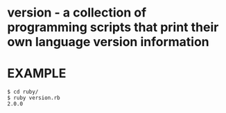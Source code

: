 # version - a collection of programming scripts that print their own language version information

# EXAMPLE

```
$ cd ruby/
$ ruby version.rb
2.0.0
```
